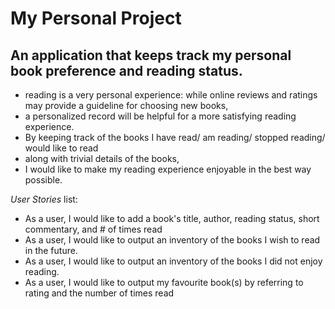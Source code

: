 # My Personal Project

## An application that keeps track my personal book preference and reading status.
- reading is a very personal experience: while online reviews and ratings may provide a guideline for choosing new books,
- a personalized record will be helpful for a more satisfying reading experience.
- By keeping track of the books I have read/ am reading/ stopped reading/ would like to read
- along with trivial details of the books,
- I would like to make my reading experience enjoyable in the best way possible.

*User Stories* list:
- As a user, I would like to add a book's title, author, reading status, short commentary, and # of times read
- As a user, I would like to output an inventory of the books I wish to read in the future.
- As a user, I would like to output an inventory of the books I did not enjoy reading.
- As a user, I would like to output my favourite book(s) by referring to rating and the number of times read